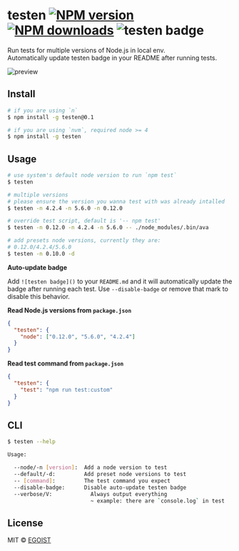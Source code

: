 # testen [![NPM version](https://img.shields.io/npm/v/testen.svg)](https://npmjs.com/package/testen) [![NPM downloads](https://img.shields.io/npm/dm/testen.svg)](https://npmjs.com/package/testen) ![testen badge](https://img.shields.io/badge/testen-failed-red.svg)

Run tests for multiple versions of Node.js in local env.  
Automatically update testen badge in your README after running tests.

![preview](https://ooo.0o0.ooo/2016/02/16/56c3365973b7f.gif)

## Install

```bash
# if you are using `n`
$ npm install -g testen@0.1

# if you are using `nvm`, required node >= 4
$ npm install -g testen
```

## Usage

```bash
# use system's default node version to run `npm test`
$ testen

# multiple versions
# please ensure the version you wanna test with was already intalled
$ testen -n 4.2.4 -n 5.6.0 -n 0.12.0

# override test script, default is '-- npm test'
$ testen -n 0.12.0 -n 4.2.4 -n 5.6.0 -- ./node_modules/.bin/ava

# add presets node versions, currently they are:
# 0.12.0/4.2.4/5.6.0
$ testen -n 0.10.0 -d
```

**Auto-update badge**

Add `![testen badge]()` to your `README.md` and it will automatically update the badge after running each test. Use `--disable-badge` or remove that mark to disable this behavior.

**Read Node.js versions from `package.json`**

```json
{
  "testen": {
    "node": ["0.12.0", "5.6.0", "4.2.4"]
  }
}
```

**Read test command from `package.json`**

```json
{
  "testen": {
    "test": "npm run test:custom"
  }
}
```

## CLI

```bash
$ testen --help

Usage:

  --node/-n [version]:  Add a node version to test
  --default/-d:         Add preset node versions to test
  -- [command]:         The test command you expect
  --disable-badge:      Disable auto-update testen badge
  --verbose/V:            Always output everything
                          ~ example: there are `console.log` in test
```

## License

MIT © [EGOIST](https://github.com/egoist)
